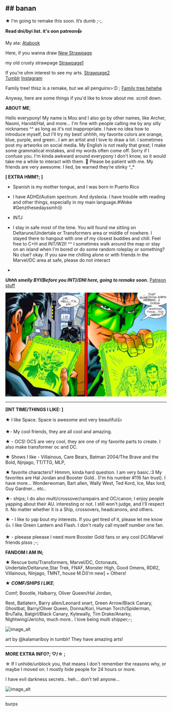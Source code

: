 ## ## banan
★ I'm going to remake this soon. It’s dumb ;-;.

****Read dni/byi list. it's oon patreon👍****


My ata: [Atabook](https://haljordan.atabook.org/)

Here, if you wanna draw [New Strawpage](https://jordanhal.straw.page) 

my old crusty strawpage [Strawpage1](https://ang3lcake.straw.page)

If you're uhm interest to see my arts.
[Strawpage2](https://ang3lcakeart.straw.page/)   
[Tumblr](https://www.tumblr.com/blog/angelc3ke)
[Instagram](https://www.instagram.com/haroldjordanfan/)

Family tree! thisz is a remake, but we all penguins>:D ; [Family tree hehehe](https://jordanhal.straw.page/aremakeoffamilytree)

Anyway, here are some things if you'd like to know about me. scroll down.

****ABOUT ME****;

Hello everypony! My name is Mou and I also go by other names, like Archer, Naomi, Harold/Hal, and more... I'm fine with people calling me by any silly nicknames ^^ as long as it's not inappropriate. I have no idea how to introduce myself, but I'll try my best! uhhhh, my favorite colors are orange, blue, purple, and green...I am an artist and I love to draw a lot. I sometimes post my artworks on social media. My English is not really that great; I make some grammatical mistakes, and my words often come off. Sorry if I confuse you. I'm kinda awkward around everypony I don't know, so it would take me a while to interact with them. 🫠 Please be patient with me. My friends are very awesome. I lied, be warned they’re stinky ^_*



****[ EXTRA HMM?; ]****

- Spanish is my mother tongue, and I was born in Puerto Rico

- I have ADHD/Autism spectrum. And dyslexia. I have trouble with reading and other things, especially in my main language.#Woke #Genzthesedayssmh😒

- INTJ

- I stay in safe most of the time. You will found me sitting on Deltarune/Undertale or Transformers area or middle of nowhere. I stayed there to hangout with one of my closest buddies and chill. Feel free to C+H and INT/W2I! ^^ I sometimes walk around the map or stay on an island when I'm bored or do some random roleplay or something? No clue? okay. If you saw me chilling alone or with friends in the Marvel/DC area at safe, please do not interact
- 
*****Uhhh smelly BYI(Before you INT)/DNI here, going to remake soon.***** [Patreon stuff](https://www.patreon.com/c/arrowofliez/about) 

 
 ![image_alt](https://github.com/StaticSh0ck/StaticSh0ck/blob/4f8d446d160b0167330cfcf5c6869e950732a126/Screenshot%202025-06-16%204.02.48%20AM.png)
____________________________


****[INT TIME/THINGS I LIKE: ]****

★ I like Space. Space is awesome and very beautiful👍

★- My cool friends, they are all cool and amazing.

★ - OCS! OCS are very cool, they are one of my favorite parts to create. I also make transformer oc and DC.

★ Shows I like - Villainous, Care Bears, Batman 2004/The Brave and the Bold, Njnjago, TT/TTG, MLP,


★ favorite characters? Hmmm, kinda hard question. I am very basic.:3 My favorites are Hal Jordan and Booster Gold.. (I'm his number #116 fan trust). I have more… Wonderwoman, Bart allen, Wally West, Ted Kord, Ice, Max lord, Guy Gardner… etc..

★- ships; I do also multi/crossover/rarepairs and OC/canon; I enjoy people yapping about their AU. interesting or not. I still won't judge, and I'll respect it. No matter whether it is a Ship, crossovers, headcanons, and others.

★ - I like to yap bout my interests. If you get tired of it, please let me know👍. I like Green Lantern and Flash. I don't really call myself number one fan.

★ - pleease pleease I need more Booster Gold fans or any cool DC/Marvel friends plsss ;-;


****FANDOM I AM IN;****

★ Rescue bots/Transformers, Marvel/DC, Octonauts, Undertale/Deltarune,Star Trek, FNAF, Monster High, Good Omens, RDR2, Villainous, Ninjago, TMNT, house M.D(I'm new] + Others!

★ ***COMF/SHIPS I LIKE***; 

Comf; Boostle, Halbarry, Oliver Queen/Hal Jordan,

Rest, Batlatern, Barry allen/Leonard snart, Green Arrow/Black Canary, Ghostbat, Barry/Oliver Queen, Donna/Kori, Human Torch/Spiderman, BruTalia, Batgirl/Black Canary, Kylewally, Tim Drake/Anarky, Nightwing/Jericho, much more.. I love being multi shipper;-;


![image_alt](https://github.com/metaleaterr/metaleaterr/blob/4d4082f1cca119e035dd80fd18f28f5e1f6d71df/Green%20lantern%20and%20green%20arrow.jpeg)

art by @kalamariboy in tumblr! They have amazing arts!




____________________________________

****MORE EXTRA INFO?; ♡/☆ ;****

☆ If I unhide/unblock you, that means I don't remember the reasons why, or maybe I moved on. I mostly hide people for 24 hours or more.

I have evil darkness secrets.. heh… don’t tell anyone…



![image_alt](https://github.com/metaleaterr/metaleaterr/blob/27e1f81af66089d3dfc3087fac6593ba34f6e9a6/IMG_3895.webp)

_____________________________

burps
